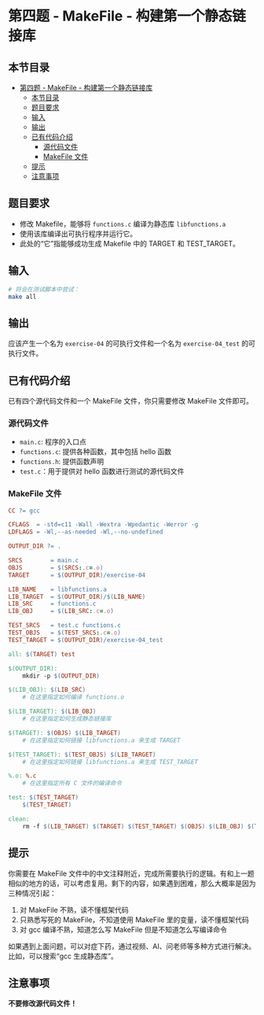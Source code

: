 # 第四题 - MakeFile - 构建第一个静态链接库

## 本节目录

- [第四题 - MakeFile - 构建第一个静态链接库](#第四题---makefile---构建第一个静态链接库)
  - [本节目录](#本节目录)
  - [题目要求](#题目要求)
  - [输入](#输入)
  - [输出](#输出)
  - [已有代码介绍](#已有代码介绍)
    - [源代码文件](#源代码文件)
    - [MakeFile 文件](#makefile-文件)
  - [提示](#提示)
  - [注意事项](#注意事项)

## 题目要求

- 修改 Makefile，能够将 `functions.c` 编译为静态库 `libfunctions.a`
- 使用该库编译出可执行程序并运行它。
- 此处的“它”指能够成功生成 Makefile 中的 TARGET 和 TEST_TARGET。

## 输入

```bash
# 将会在测试脚本中尝试：
make all
```

## 输出

应该产生一个名为 `exercise-04` 的可执行文件和一个名为 `exercise-04_test` 的可执行文件。

## 已有代码介绍

已有四个源代码文件和一个 MakeFile 文件，你只需要修改 MakeFile 文件即可。

### 源代码文件

- `main.c`: 程序的入口点
- `functions.c`: 提供各种函数，其中包括 hello 函数
- `functions.h`: 提供函数声明
- `test.c`：用于提供对 hello 函数进行测试的源代码文件

### MakeFile 文件

```makefile
CC ?= gcc

CFLAGS	= -std=c11 -Wall -Wextra -Wpedantic -Werror -g
LDFLAGS = -Wl,--as-needed -Wl,--no-undefined

OUTPUT_DIR ?= .

SRCS		= main.c
OBJS		= $(SRCS:.c=.o)
TARGET		= $(OUTPUT_DIR)/exercise-04

LIB_NAME	= libfunctions.a
LIB_TARGET	= $(OUTPUT_DIR)/$(LIB_NAME)
LIB_SRC		= functions.c
LIB_OBJ		= $(LIB_SRC:.c=.o)

TEST_SRCS	= test.c functions.c
TEST_OBJS	= $(TEST_SRCS:.c=.o)
TEST_TARGET = $(OUTPUT_DIR)/exercise-04_test

all: $(TARGET) test

$(OUTPUT_DIR):
	mkdir -p $(OUTPUT_DIR)

$(LIB_OBJ): $(LIB_SRC)
	# 在这里指定如何编译 functions.o

$(LIB_TARGET): $(LIB_OBJ)
	# 在这里指定如何生成静态链接库

$(TARGET): $(OBJS) $(LIB_TARGET)
	# 在这里指定如何链接 libfunctions.a 来生成 TARGET

$(TEST_TARGET): $(TEST_OBJS) $(LIB_TARGET)
	# 在这里指定如何链接 libfunctions.a 来生成 TEST_TARGET

%.o: %.c
	# 在这里指定所有 C 文件的编译命令

test: $(TEST_TARGET)
	$(TEST_TARGET)

clean:
	rm -f $(LIB_TARGET) $(TARGET) $(TEST_TARGET) $(OBJS) $(LIB_OBJ) $(TEST_OBJS)

```

## 提示

你需要在 MakeFile 文件中的中文注释附近，完成所需要执行的逻辑。有和上一题相似的地方的话，可以考虑复用。剩下的内容，如果遇到困难，那么大概率是因为三种情况引起：

1. 对 MakeFile 不熟，读不懂框架代码
2. 只熟悉写死的 MakeFile，不知道使用 MakeFile 里的变量，读不懂框架代码
3. 对 gcc 编译不熟，知道怎么写 MakeFile 但是不知道怎么写编译命令

如果遇到上面问题，可以对症下药，通过视频、AI、问老师等多种方式进行解决。比如，可以搜索“gcc 生成静态库”。

## 注意事项

**不要修改源代码文件！**
